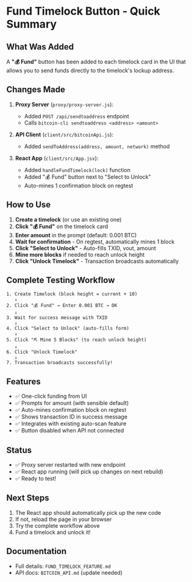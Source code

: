 # Fund Timelock Button - Quick Summary

## What Was Added

A **"💰 Fund"** button has been added to each timelock card in the UI that allows you to send funds directly to the timelock's lockup address.

## Changes Made

1. **Proxy Server** (`proxy/proxy-server.js`):
   - Added `POST /api/sendtoaddress` endpoint
   - Calls `bitcoin-cli sendtoaddress <address> <amount>`

2. **API Client** (`client/src/bitcoinApi.js`):
   - Added `sendToAddress(address, amount, network)` method

3. **React App** (`client/src/App.jsx`):
   - Added `handleFundTimelock(lock)` function
   - Added "💰 Fund" button next to "Select to Unlock"
   - Auto-mines 1 confirmation block on regtest

## How to Use

1. **Create a timelock** (or use an existing one)
2. **Click "💰 Fund"** on the timelock card
3. **Enter amount** in the prompt (default: 0.001 BTC)
4. **Wait for confirmation** - On regtest, automatically mines 1 block
5. **Click "Select to Unlock"** - Auto-fills TXID, vout, amount
6. **Mine more blocks** if needed to reach unlock height
7. **Click "Unlock Timelock"** - Transaction broadcasts automatically

## Complete Testing Workflow

```
1. Create Timelock (block height = current + 10)
   ↓
2. Click "💰 Fund" → Enter 0.001 BTC → OK
   ↓
3. Wait for success message with TXID
   ↓
4. Click "Select to Unlock" (auto-fills form)
   ↓
5. Click "⛏️ Mine 5 Blocks" (to reach unlock height)
   ↓
6. Click "Unlock Timelock"
   ↓
7. Transaction broadcasts successfully!
```

## Features

- ✅ One-click funding from UI
- ✅ Prompts for amount (with sensible default)
- ✅ Auto-mines confirmation block on regtest
- ✅ Shows transaction ID in success message
- ✅ Integrates with existing auto-scan feature
- ✅ Button disabled when API not connected

## Status

- ✅ Proxy server restarted with new endpoint
- ✅ React app running (will pick up changes on next rebuild)
- ✅ Ready to test!

## Next Steps

1. The React app should automatically pick up the new code
2. If not, reload the page in your browser
3. Try the complete workflow above
4. Fund a timelock and unlock it!

## Documentation

- Full details: `FUND_TIMELOCK_FEATURE.md`
- API docs: `BITCOIN_API.md` (update needed)
